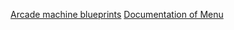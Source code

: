 <a href=https://github.com/TartuskiJose/Tartuski/wiki/Arcade-machine-blueprints>Arcade machine blueprints</a>
<a href=https://github.com/TartuskiJose/Tartuski/wiki/Arcade-machine-blueprints>Documentation of Menu</a>